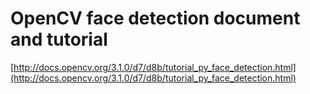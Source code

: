 # OpenCV face detection document and tutorial

[http://docs.opencv.org/3.1.0/d7/d8b/tutorial_py_face_detection.html](http://docs.opencv.org/3.1.0/d7/d8b/tutorial_py_face_detection.html)